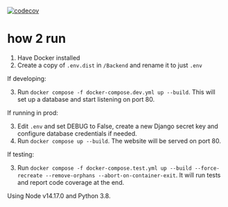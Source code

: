 [![codecov](https://codecov.io/gh/MCHSL/PZ-IP/branch/main/graph/badge.svg?token=QZY2BL3E7W)](https://codecov.io/gh/MCHSL/PZ-IP)

# how 2 run

1. Have Docker installed
2. Create a copy of `.env.dist` in `/Backend` and rename it to just `.env`

If developing:

3. Run `docker compose -f docker-compose.dev.yml up --build`. This will set up a database and start listening on port 80.

If running in prod:

3. Edit `.env` and set DEBUG to False, create a new Django secret key and configure database credentials if needed.
4. Run `docker compose up --build`. The website will be served on port 80.

If testing:

3. Run `docker compose -f docker-compose.test.yml up --build --force-recreate --remove-orphans --abort-on-container-exit`. It will run tests and report code coverage at the end.

Using Node v14.17.0 and Python 3.8.
